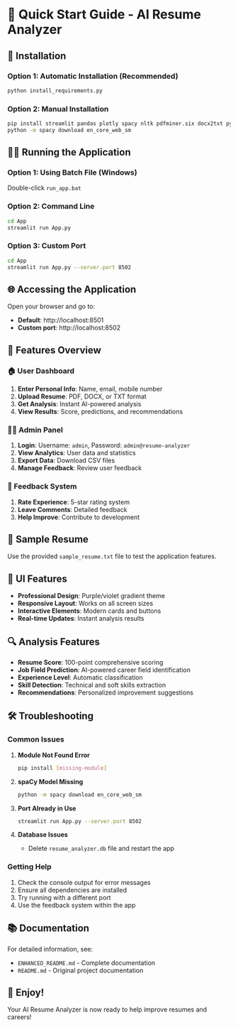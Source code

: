 # 🚀 Quick Start Guide - AI Resume Analyzer

## 🔧 Installation

### Option 1: Automatic Installation (Recommended)
```bash
python install_requirements.py
```

### Option 2: Manual Installation
```bash
pip install streamlit pandas plotly spacy nltk pdfminer.six docx2txt python-dateutil geocoder geopy
python -m spacy download en_core_web_sm
```

## 🏃‍♂️ Running the Application

### Option 1: Using Batch File (Windows)
Double-click `run_app.bat`

### Option 2: Command Line
```bash
cd App
streamlit run App.py
```

### Option 3: Custom Port
```bash
cd App
streamlit run App.py --server.port 8502
```

## 🌐 Accessing the Application

Open your browser and go to:
- **Default**: http://localhost:8501
- **Custom port**: http://localhost:8502

## 🎯 Features Overview

### 🏠 User Dashboard
1. **Enter Personal Info**: Name, email, mobile number
2. **Upload Resume**: PDF, DOCX, or TXT format
3. **Get Analysis**: Instant AI-powered analysis
4. **View Results**: Score, predictions, and recommendations

### 👨‍💼 Admin Panel
1. **Login**: Username: `admin`, Password: `admin@resume-analyzer`
2. **View Analytics**: User data and statistics
3. **Export Data**: Download CSV files
4. **Manage Feedback**: Review user feedback

### 💬 Feedback System
1. **Rate Experience**: 5-star rating system
2. **Leave Comments**: Detailed feedback
3. **Help Improve**: Contribute to development

## 📄 Sample Resume

Use the provided `sample_resume.txt` file to test the application features.

## 🎨 UI Features

- **Professional Design**: Purple/violet gradient theme
- **Responsive Layout**: Works on all screen sizes
- **Interactive Elements**: Modern cards and buttons
- **Real-time Updates**: Instant analysis results

## 🔍 Analysis Features

- **Resume Score**: 100-point comprehensive scoring
- **Job Field Prediction**: AI-powered career field identification
- **Experience Level**: Automatic classification
- **Skill Detection**: Technical and soft skills extraction
- **Recommendations**: Personalized improvement suggestions

## 🛠️ Troubleshooting

### Common Issues

1. **Module Not Found Error**
   ```bash
   pip install [missing-module]
   ```

2. **spaCy Model Missing**
   ```bash
   python -m spacy download en_core_web_sm
   ```

3. **Port Already in Use**
   ```bash
   streamlit run App.py --server.port 8502
   ```

4. **Database Issues**
   - Delete `resume_analyzer.db` file and restart the app

### Getting Help

1. Check the console output for error messages
2. Ensure all dependencies are installed
3. Try running with a different port
4. Use the feedback system within the app

## 📚 Documentation

For detailed information, see:
- `ENHANCED_README.md` - Complete documentation
- `README.md` - Original project documentation

## 🎉 Enjoy!

Your AI Resume Analyzer is now ready to help improve resumes and careers!
